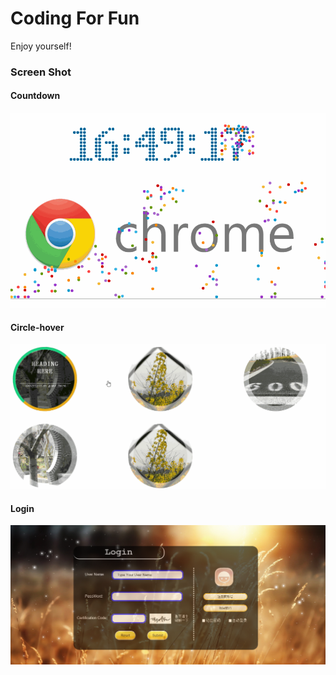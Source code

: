 # Coding For Fun

Enjoy yourself!

### Screen Shot

#### Countdown
![countdown](https://github.com/AwesomeIcon/Coding/blob/master/CountDown/countdown.gif)

#### Circle-hover
![circle-hover](https://github.com/AwesomeIcon/Coding/blob/master/Circle-hover/circle-hover.gif)

#### Login
![login](https://github.com/AwesomeIcon/Coding/blob/master/Login/login.png)
